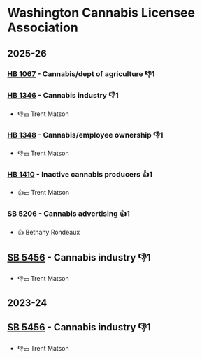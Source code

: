 # Washington Cannabis Licensee Association
## 2025-26

### [HB 1067](/bill/2025-26/hb/1067/) - Cannabis/dept of agriculture  👎1 

### [HB 1346](/bill/2025-26/hb/1346/) - Cannabis industry  👎1 
* 👎💵 Trent Matson

### [HB 1348](/bill/2025-26/hb/1348/) - Cannabis/employee ownership  👎1 
* 👎💵 Trent Matson

### [HB 1410](/bill/2025-26/hb/1410/) - Inactive cannabis producers 👍1  
* 👍💵 Trent Matson

### [SB 5206](/bill/2025-26/sb/5206/) - Cannabis advertising 👍1  
* 👍 Bethany Rondeaux

## [SB 5456](/bill/2025-26/sb/5456/) - Cannabis industry  👎1 
* 👎💵 Trent Matson

## 2023-24

## [SB 5456](/bill/2023-24/sb/5456/) - Cannabis industry  👎1 
* 👎💵 Trent Matson
